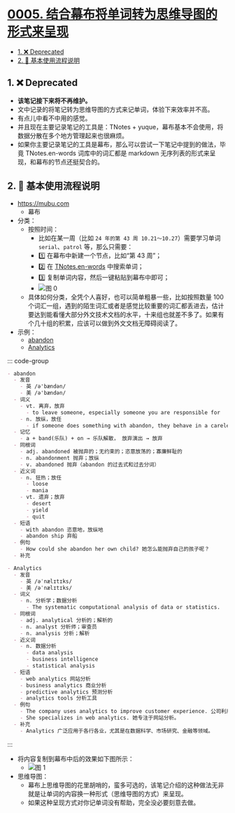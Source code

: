 # [0005. 结合幕布将单词转为思维导图的形式来呈现](https://github.com/Tdahuyou/TNotes.en-notes/tree/main/notes/0005.%20%E7%BB%93%E5%90%88%E5%B9%95%E5%B8%83%E5%B0%86%E5%8D%95%E8%AF%8D%E8%BD%AC%E4%B8%BA%E6%80%9D%E7%BB%B4%E5%AF%BC%E5%9B%BE%E7%9A%84%E5%BD%A2%E5%BC%8F%E6%9D%A5%E5%91%88%E7%8E%B0)

<!-- region:toc -->

- [1. ❌ Deprecated](#1--deprecated)
- [2. 📒 基本使用流程说明](#2--基本使用流程说明)

<!-- endregion:toc -->

## 1. ❌ Deprecated

- **该笔记接下来将不再维护。**
- 文中记录的将笔记转为思维导图的方式来记单词，体验下来效率并不高。
- 有点儿中看不中用的感觉。
- 并且现在主要记录笔记的工具是：TNotes + yuque，幕布基本不会使用，将数据分散在多个地方管理起来也很麻烦。
- 如果你主要记录笔记的工具是幕布，那么可以尝试一下笔记中提到的做法，毕竟 TNotes.en-words 词库中的词汇都是 markdown 无序列表的形式来呈现，和幕布的节点还挺契合的。

## 2. 📒 基本使用流程说明

- https://mubu.com
  - 幕布
- 分类：
  - 按照时间：
    - 比如在某一周（比如 `24 年的第 43 周 10.21～10.27`）需要学习单词 `serial`、`patrol` 等，那么只需要：
    - 1️⃣ 在幕布中新建一个节点，比如“第 43 周”；
    - 2️⃣ 在 [TNotes.en-words](https://github.com/Tdahuyou/TNotes.en-words) 中搜索单词；
    - 3️⃣ 复制单词内容，然后一键粘贴到幕布中即可；
    - ![图 0](https://cdn.jsdelivr.net/gh/tnotesjs/imgs@main/2025-06-08-19-30-45.png)
  - 具体如何分类，全凭个人喜好，也可以简单粗暴一些，比如按照数量 100 个词汇一组，遇到的陌生词汇或者是感觉比较重要的词汇都丢进去，估计要达到能看懂大部分外文技术文档的水平，十来组也就差不多了。如果有个几十组的积累，应该可以做到外文文档无障碍阅读了。
- 示例：
  - [abandon](https://github.com/Tdahuyou/TNotes.en-words/blob/main/abandon.md)
  - [Analytics](https://github.com/Tdahuyou/TNotes.en-words/blob/main/Analytics.md)

::: code-group

```md [abandon]
- abandon
  - 发音
    - 英 /ə'bændən/
    - 美 /ə'bændən/
  - 词义
    - vt. 离弃，放弃
      - to leave someone, especially someone you are responsible for
    - n. 放纵，放任
      - if someone does something with abandon, they behave in a careless or uncontrolled way, without thinking or caring about what they are doing
  - 记忆
    - a + band(乐队) + on → 乐队解散， 放弃演出 → 放弃
  - 同根词
    - adj. abandoned 被抛弃的；无约束的；恣意放荡的；寡廉鲜耻的
    - n. abandonment 抛弃；放纵
    - v. abandoned 抛弃（abandon 的过去式和过去分词）
  - 近义词
    - n. 狂热；放任
      - loose
      - mania
    - vt. 遗弃；放弃
      - desert
      - yield
      - quit
  - 短语
    - with abandon 恣意地，放纵地
    - abandon ship 弃船
  - 例句
    - How could she abandon her own child? 她怎么能抛弃自己的孩子呢？
  - 补充
```

```md [Analytics]
- Analytics
  - 发音
    - 英 /əˈnælɪtɪks/
    - 美 /əˈnælɪtɪks/
  - 词义
    - n. 分析学；数据分析
      - The systematic computational analysis of data or statistics.
  - 同根词
    - adj. analytical 分析的；解析的
    - n. analyst 分析师；审查员
    - n. analysis 分析；解析
  - 近义词
    - n. 数据分析
      - data analysis
      - business intelligence
      - statistical analysis
  - 短语
    - web analytics 网站分析
    - business analytics 商业分析
    - predictive analytics 预测分析
    - analytics tools 分析工具
  - 例句
    - The company uses analytics to improve customer experience. 公司利用数据分析来改善客户体验。
    - She specializes in web analytics. 她专注于网站分析。
  - 补充
    - Analytics 广泛应用于各行各业，尤其是在数据科学、市场研究、金融等领域。
```

:::

- 将内容复制到幕布中后的效果如下图所示：
  - ![图 1](https://cdn.jsdelivr.net/gh/tnotesjs/imgs@main/2025-06-08-19-31-02.png)
- 思维导图：
  - 幕布上思维导图的花里胡哨的，蛮多可选的，该笔记介绍的这种做法无非就是让单词的内容换一种形式（思维导图的方式）来呈现。
  - 如果这种呈现方式对你记单词没有帮助，完全没必要刻意去做。
